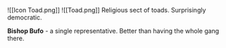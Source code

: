 ![[Icon Toad.png]]
![[Toad.png]]
Religious sect of toads. Surprisingly democratic.

**Bishop Bufo** - a single representative. Better than having the whole gang there.